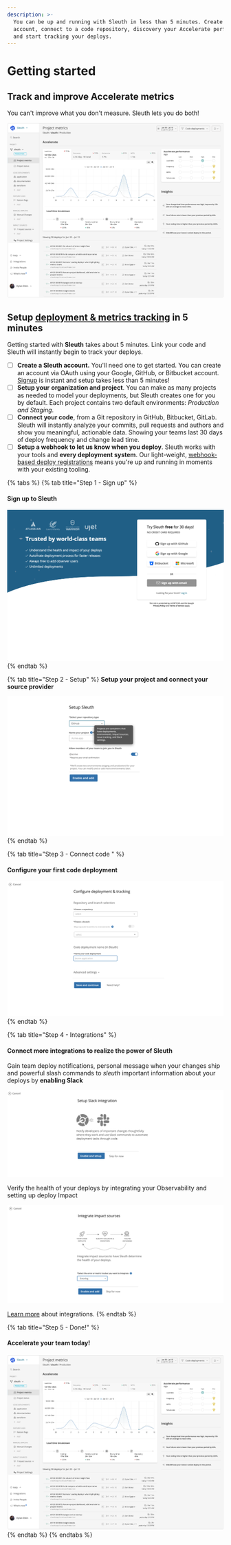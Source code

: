 ```yaml
---
description: >-
  You can be up and running with Sleuth in less than 5 minutes. Create an
  account, connect to a code repository, discovery your Accelerate performance
  and start tracking your deploys.
---
```


# Getting started

## Track and improve Accelerate metrics

You can't improve what you don't measure. Sleuth lets you do both!

![](.gitbook/assets/sleuth-sleuth-sleuth-2021-07-13-14-44-27.png)

## Setup [deployment & metrics tracking](modeling-your-deployments/) in 5 minutes

Getting started with **Sleuth** takes about 5 minutes. Link your code and Sleuth will instantly begin to track  your deploys.

* [ ] **Create a Sleuth account.** You'll need one to get started. You can create an account via OAuth using your Google, GitHub, or Bitbucket account. [Signup](https://app.sleuth.io/account/signup/) is instant and setup takes less than 5 minutes! 
* [ ] **Setup your** **organization and project**. You can make as many projects as needed to model your deployments, but Sleuth creates one for you by default. Each project contains two default environments: _Production and Staging_.
* [ ] **Connect your code**, from a Git repository in GitHub, Bitbucket, GitLab. Sleuth will instantly analyze your commits, pull requests and authors and show you meaningful, actionable data. Showing your teams last 30 days of deploy frequency and change lead time.
* [ ] **Setup a webhook to let us know when you deploy**. Sleuth works with your tools and **every deployment system**. Our light-weight, [webhook-based deploy registrations](modeling-your-deployments/code-deployments/how-to-register-a-deploy.md) means you're up and running in moments with your existing tooling.

{% tabs %}
{% tab title="Step 1 - Sign up" %}
#### Sign up to Sleuth

![](.gitbook/assets/signup-sleuth-2021-01-26-15-11-05.png)
{% endtab %}

{% tab title="Step 2 - Setup" %}
**Setup your project and connect your source provider**

![](.gitbook/assets/signup-setup-journeys-figma-2021-01-26-15-18-11.png)
{% endtab %}

{% tab title="Step 3 - Connect code " %}
#### Configure your first code deployment

![](.gitbook/assets/signup-setup-journeys-figma-2021-01-26-15-20-40.png)
{% endtab %}

{% tab title="Step 4 - Integrations" %}
#### Connect more integrations to realize the power of Sleuth

Gain team deploy notifications, personal message when your changes ship and powerful slash commands to _sleuth_ important information about your deploys by **enabling Slack**

![](.gitbook/assets/signup-setup-journeys-figma-2021-01-26-15-26-44.png)

Verify the health of your deploys by integrating your Observability and setting up deploy Impact 

![](.gitbook/assets/signup-setup-journeys-figma-2021-01-26-15-27-06.png)

[Learn more](integrations-1/about-integrations.md) about integrations. 
{% endtab %}

{% tab title="Step 5 - Done!" %}
#### Accelerate your team today!

![](.gitbook/assets/sleuth-sleuth-sleuth-2021-07-13-14-44-27%20%281%29.png)
{% endtab %}
{% endtabs %}

